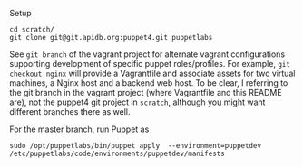 
Setup

    cd scratch/
    git clone git@git.apidb.org:puppet4.git puppetlabs



See `git branch` of the vagrant project for alternate vagrant
configurations supporting development of specific puppet roles/profiles.
For example, `git checkout nginx` will provide a Vagrantfile and
associate assets for two virtual machines, a Nginx host and a backend
web host. To be clear, I referring to the git branch in the vagrant
project (where Vagrantfile and this README are), not the puppet4 git
project in `scratch`, although you might want different branches there
as well.

For the master branch, run Puppet as

    sudo /opt/puppetlabs/bin/puppet apply  --environment=puppetdev /etc/puppetlabs/code/environments/puppetdev/manifests 
